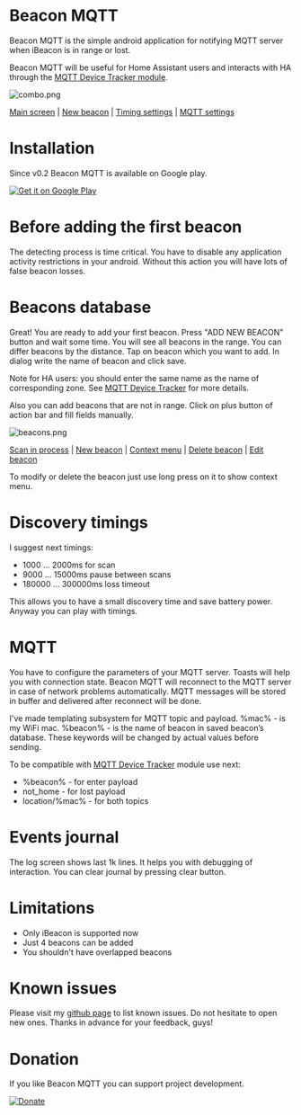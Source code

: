 # Beacon MQTT

Beacon MQTT is the simple android application for notifying MQTT server when iBeacon is in range or lost.

Beacon MQTT will be useful for Home Assistant users and interacts with HA through the [MQTT Device Tracker module](https://www.home-assistant.io/components/device_tracker.mqtt/).

![combo.png](https://raw.githubusercontent.com/turbo-lab/beacon_mqtt/gh-pages/screenshots/combo.png)

[Main screen](https://raw.githubusercontent.com/turbo-lab/beacon_mqtt/gh-pages/screenshots/1.png)
 | [New beacon](https://raw.githubusercontent.com/turbo-lab/beacon_mqtt/gh-pages/screenshots/2.png)
 | [Timing settings](https://raw.githubusercontent.com/turbo-lab/beacon_mqtt/gh-pages/screenshots/4.png)
 | [MQTT settings](https://raw.githubusercontent.com/turbo-lab/beacon_mqtt/gh-pages/screenshots/5.png)

# Installation

Since v0.2 Beacon MQTT is available on Google play.

<a href="https://play.google.com/store/apps/details?id=org.turbo.beaconmqtt">
  <img alt="Get it on Google Play"
       src="https://developer.android.com/images/brand/en_generic_rgb_wo_60.png" />
</a>

# Before adding the first beacon
The detecting process is time critical. You have to disable any application activity restrictions in your android. Without this action you will have lots of false beacon losses.

# Beacons database
Great! You are ready to add your first beacon. Press "ADD NEW BEACON" button and wait some time. You will see all beacons in the range. You can differ beacons by the distance. Tap on beacon which you want to add. In dialog write the name of beacon and click save.

Note for HA users: you should enter the same name as the name of corresponding zone. See [MQTT Device Tracker](https://www.home-assistant.io/components/device_tracker.mqtt/) for more details.

Also you can add beacons that are not in range. Click on plus button of action bar and fill fields manually.

![beacons.png](https://raw.githubusercontent.com/turbo-lab/beacon_mqtt/gh-pages/screenshots/beacons.png)

[Scan in process](https://raw.githubusercontent.com/turbo-lab/beacon_mqtt/gh-pages/screenshots/6.png)
 | [New beacon](https://raw.githubusercontent.com/turbo-lab/beacon_mqtt/gh-pages/screenshots/2.png)
 | [Context menu](https://raw.githubusercontent.com/turbo-lab/beacon_mqtt/gh-pages/screenshots/8.png)
 | [Delete beacon](https://raw.githubusercontent.com/turbo-lab/beacon_mqtt/gh-pages/screenshots/3.png)
 | [Edit beacon](https://raw.githubusercontent.com/turbo-lab/beacon_mqtt/gh-pages/screenshots/9.png)

To modify or delete the beacon just use long press on it to show context menu.

# Discovery timings
I suggest next timings:
  * 1000 ... 2000ms for scan
  * 9000 ... 15000ms pause between scans
  * 180000 ... 300000ms loss timeout

This allows you to have a small discovery time and save battery power. Anyway you can play with timings.

# MQTT
You have to configure the parameters of your MQTT server. Toasts will help you with connection state. Beacon MQTT will reconnect to the MQTT server in case of network problems automatically. MQTT messages will be stored in buffer and delivered after reconnect will be done.

I've made templating subsystem for MQTT topic and payload. %mac% - is my WiFi mac. %beacon% - is the name of beacon in saved beacon’s database. These keywords will be changed by actual values before sending.

To be compatible with [MQTT Device Tracker](https://www.home-assistant.io/components/device_tracker.mqtt/) module use next:
* %beacon% - for enter payload
* not_home - for lost payload
* location/%mac% - for both topics

# Events journal
The log screen shows last 1k lines. It helps you with debugging of interaction. You can clear journal by pressing clear button.

# Limitations
* Only iBeacon is supported now
* Just 4 beacons can be added
* You shouldn't have overlapped beacons

# Known issues
Please visit my [github page](https://github.com/turbo-lab/android-beacon-mqtt/issues) to list known issues. Do not hesitate to open new ones. Thanks in advance for your feedback, guys!

# Donation
If you like Beacon MQTT you can support project development.

 [![Donate](https://img.shields.io/badge/Donate-PayPal-green.svg)](https://www.paypal.com/cgi-bin/webscr?cmd=_s-xclick&hosted_button_id=9C6TJX2SCA3BC&source=url)
